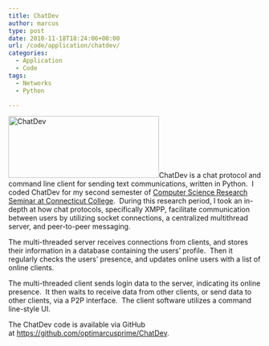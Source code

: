 ```yaml
---
title: ChatDev
author: marcus
type: post
date: 2010-11-18T18:24:06+00:00
url: /code/application/chatdev/
categories:
  - Application
  - Code
tags:
  - Networks
  - Python

---
```

[<img class="alignleft size-medium wp-image-670" src="http://alexmarc.us/wp-content/uploads/2014/09/chatdev-300x123.png" alt="ChatDev" width="300" height="123" />][1]ChatDev is a chat protocol and command line client for sending text communications, written in Python.  I coded ChatDev for my second semester of [Computer Science Research Seminar at Connecticut College][2].  During this research period, I took an in-depth at how chat protocols, specifically XMPP, facilitate communication between users by utilizing socket connections, a centralized multithread server, and peer-to-peer messaging.

The multi-threaded server receives connections from clients, and stores their information in a database containing the users&#8217; profile.  Then it regularly checks the users&#8217; presence, and updates online users with a list of online clients.

The multi-threaded client sends login data to the server, indicating its online presence.  It then waits to receive data from other clients, or send data to other clients, via a P2P interface.  The client software utilizes a command line-style UI.

The ChatDev code is available via GitHub at <a href="https://github.com/optimarcusprime/ChatDev" target="_blank">https://github.com/optimarcusprime/ChatDev</a>.

 [1]: http://alexmarc.us/wp-content/uploads/2014/09/chatdev.png
 [2]: http://oak.conncoll.edu/cchung/com496/